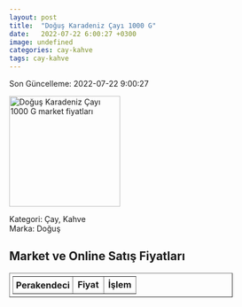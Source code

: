 ```yaml
---
layout: post
title:  "Doğuş Karadeniz Çayı 1000 G"
date:   2022-07-22 6:00:27 +0300
image: undefined
categories: cay-kahve
tags: cay-kahve
---
```


Son Güncelleme: 2022-07-22 9:00:27

<img src="undefined" width="200" alt="Doğuş Karadeniz Çayı 1000 G market fiyatları" />

Kategori: Çay, Kahve
<br />
Marka: Doğuş

<h2>Market ve Online Satış Fiyatları</h2>

<table border="1" style="padding: 5px;width:80%;">
  <tr>
    <td style="padding: 5px;"><strong>Perakendeci</strong></td>
    <td><strong>Fiyat</strong></td>
    <td><strong>İşlem</strong></td>
  </tr>
  
</table>
